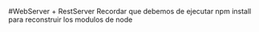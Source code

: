 #WebServer + RestServer
Recordar que debemos de ejecutar npm install para reconstruir los modulos de node